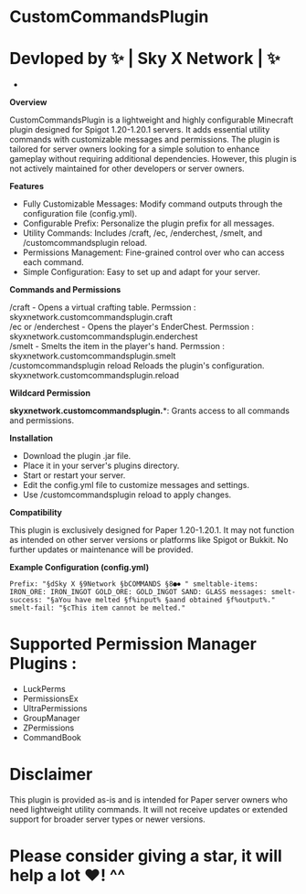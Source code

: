 ﻿# CustomCommandsPlugin  
# Devloped by ✨ | Sky X Network | ✨  
-
**Overview**  

CustomCommandsPlugin is a lightweight and highly configurable Minecraft plugin designed for Spigot 1.20-1.20.1 servers. It adds essential utility commands with customizable messages and permissions. The plugin is tailored for server owners looking for a simple solution to enhance gameplay without requiring additional dependencies. However, this plugin is not actively maintained for other developers or server owners.  

**Features**  

  - Fully Customizable Messages: Modify command outputs through the configuration file (config.yml).  
  - Configurable Prefix: Personalize the plugin prefix for all messages.  
  - Utility Commands: Includes /craft, /ec, /enderchest, /smelt, and /customcommandsplugin reload.  
  - Permissions Management: Fine-grained control over who can access each command.  
  - Simple Configuration: Easy to set up and adapt for your server.  

**Commands and Permissions**  

/craft - Opens a virtual crafting table. Permssion : skyxnetwork.customcommandsplugin.craft  
/ec or /enderchest - Opens the player's EnderChest. Permssion : skyxnetwork.customcommandsplugin.enderchest  
/smelt - Smelts the item in the player's hand.	Permssion : skyxnetwork.customcommandsplugin.smelt  
/customcommandsplugin reload	Reloads the plugin's configuration.	skyxnetwork.customcommandsplugin.reload  

**Wildcard Permission**  

**skyxnetwork.customcommandsplugin.***: Grants access to all commands and permissions.  

**Installation**  

  - Download the plugin .jar file.  
  - Place it in your server's plugins directory.  
  - Start or restart your server.  
  - Edit the config.yml file to customize messages and settings.  
  - Use /customcommandsplugin reload to apply changes.  

**Compatibility**  

This plugin is exclusively designed for Paper 1.20-1.20.1. It may not function as intended on other server versions or platforms like Spigot or Bukkit. No further updates or maintenance will be provided.  

**Example Configuration (config.yml)**  

``Prefix: "§dSky X §9Network §bCOMMANDS §8●⏺ "
smeltable-items:
  IRON_ORE: IRON_INGOT
  GOLD_ORE: GOLD_INGOT
  SAND: GLASS
messages:
  smelt-success: "§aYou have melted §f%input% §aand obtained §f%output%."
  smelt-fail: "§cThis item cannot be melted."``

# Supported Permission Manager Plugins :  
- LuckPerms
- PermissionsEx
- UltraPermissions
- GroupManager
- ZPermissions
- CommandBook

# Disclaimer

This plugin is provided as-is and is intended for Paper server owners who need lightweight utility commands. It will not receive updates or extended support for broader server types or newer versions.
# Please consider giving a star, it will help a lot ♥️! ^^
